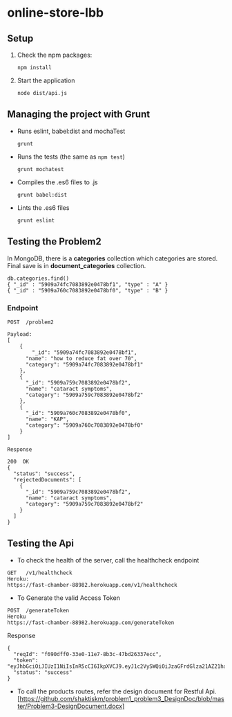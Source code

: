 # online-store-lbb


## Setup

1. Check the npm packages:

    ```
    npm install
    ```

2. Start the application

    ```
    node dist/api.js
    ```

## Managing the project with Grunt

* Runs eslint, babel:dist and mochaTest

    ```
    grunt
    ```

* Runs the tests (the same as ```npm test```)

    ```
    grunt mochatest
    ```

* Compiles the .es6 files to .js

    ```
    grunt babel:dist
    ```

* Lints the .es6 files

    ```
    grunt eslint
    ```
## Testing the Problem2

In MongoDB, there is a **categories** collection which categories are stored. Final save is in **document_categories** collection.

```
db.categories.find()
{ "_id" : "5909a74fc7083892e0478bf1", "type" : "A" }
{ "_id" : "5909a760c7083892e0478bf0", "type" : "B" }

```
### Endpoint
`POST  /problem2`
```
Payload:
[
    {
    	"_id": "5909a74fc7083892e0478bf1",
      "name": "how to reduce fat over 70",
      "category": "5909a74fc7083892e0478bf1"
    },
    {
      "_id": "5909a759c7083892e0478bf2",
      "name": "cataract symptoms",
      "category": "5909a759c7083892e0478bf2"
    },
    {
      "_id": "5909a760c7083892e0478bf0",
      "name": "KAP",
      "category": "5909a760c7083892e0478bf0"
    }
]

```
`Response`
```
200  OK
{
  "status": "success",
  "rejectedDocuments": [
    {
      "_id": "5909a759c7083892e0478bf2",
      "name": "cataract symptoms",
      "category": "5909a759c7083892e0478bf2"
    }
  ]
}
```

## Testing the Api
* To check the health of the server, call the healthcheck endpoint
```
GET   /v1/healthcheck
Heroku:
https://fast-chamber-88982.herokuapp.com/v1/healthcheck
```

* To Generate the valid Access Token
```
POST  /generateToken
Heroku
https://fast-chamber-88982.herokuapp.com/generateToken
```
Response
```
{
  "reqId": "f690dff0-33e0-11e7-8b3c-47bd26337ecc",
  "token": "eyJhbGciOiJIUzI1NiIsInR5cCI6IkpXVCJ9.eyJ1c2VySWQiOiJzaGFrdGlza21AZ21haWwuY29tIiwiaWF0IjoxNDk0MjQyNjk2LCJleHAiOjE0OTQyNzg2OTZ9.uFIXY168aDsFdro9Pbu4pAlsKIYIlqWtzKskhllZkbE",
  "status": "success"
}
```
* To call the products routes, refer the design document for Restful Api.
[https://github.com/shaktiskm/problem1_problem3_DesignDoc/blob/master/Problem3-DesignDocument.docx]